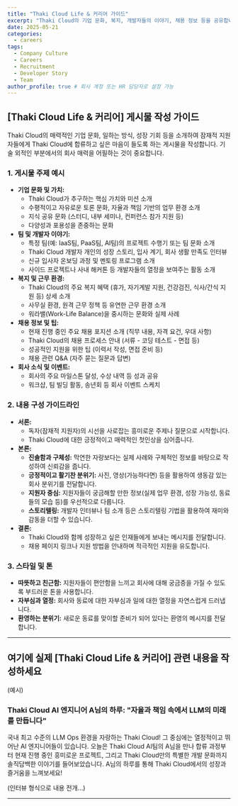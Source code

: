 ```yaml
---
title: "Thaki Cloud Life & 커리어 가이드"
excerpt: "Thaki Cloud의 기업 문화, 복지, 개발자들의 이야기, 채용 정보 등을 공유합니다."
date: 2025-05-21
categories:
  - careers
tags:
  - Company Culture
  - Careers
  - Recruitment
  - Developer Story
  - Team
author_profile: true # 회사 계정 또는 HR 담당자로 설정 가능
---
```


## [Thaki Cloud Life & 커리어] 게시물 작성 가이드

Thaki Cloud의 매력적인 기업 문화, 일하는 방식, 성장 기회 등을 소개하여 잠재적 지원자들에게 Thaki Cloud에 합류하고 싶은 마음이 들도록 하는 게시물을 작성합니다. 기술 외적인 부분에서의 회사 매력을 어필하는 것이 중요합니다.

### 1. 게시물 주제 예시

* **기업 문화 및 가치:**
  * Thaki Cloud가 추구하는 핵심 가치와 미션 소개
  * 수평적이고 자유로운 토론 문화, 자율과 책임 기반의 업무 환경 소개
  * 지식 공유 문화 (스터디, 내부 세미나, 컨퍼런스 참가 지원 등)
  * 다양성과 포용성을 존중하는 문화
* **팀 및 개발자 이야기:**
  * 특정 팀(예: IaaS팀, PaaS팀, AI팀)의 프로젝트 수행기 또는 팀 문화 소개
  * Thaki Cloud 개발자 개인의 성장 스토리, 입사 계기, 회사 생활 만족도 인터뷰
  * 신규 입사자 온보딩 과정 및 멘토링 프로그램 소개
  * 사이드 프로젝트나 사내 해커톤 등 개발자들의 열정을 보여주는 활동 소개
* **복지 및 근무 환경:**
  * Thaki Cloud의 주요 복지 혜택 (휴가, 자기계발 지원, 건강검진, 식사/간식 지원 등) 상세 소개
  * 사무실 환경, 원격 근무 정책 등 유연한 근무 환경 소개
  * 워라밸(Work-Life Balance)을 중시하는 문화와 실제 사례
* **채용 정보 및 팁:**
  * 현재 진행 중인 주요 채용 포지션 소개 (직무 내용, 자격 요건, 우대 사항)
  * Thaki Cloud의 채용 프로세스 안내 (서류 - 코딩 테스트 - 면접 등)
  * 성공적인 지원을 위한 팁 (이력서 작성, 면접 준비 등)
  * 채용 관련 Q&A (자주 묻는 질문과 답변)
* **회사 소식 및 이벤트:**
  * 회사의 주요 마일스톤 달성, 수상 내역 등 성과 공유
  * 워크샵, 팀 빌딩 활동, 송년회 등 회사 이벤트 스케치

### 2. 내용 구성 가이드라인

* **서론:**
  * 독자(잠재적 지원자)의 시선을 사로잡는 흥미로운 주제나 질문으로 시작합니다.
  * Thaki Cloud에 대한 긍정적이고 매력적인 첫인상을 심어줍니다.
* **본론:**
  * **진솔함과 구체성:** 막연한 자랑보다는 실제 사례와 구체적인 정보를 바탕으로 작성하여 신뢰감을 줍니다.
  * **긍정적이고 활기찬 분위기:** 사진, 영상(가능하다면) 등을 활용하여 생동감 있는 회사 분위기를 전달합니다.
  * **지원자 중심:** 지원자들이 궁금해할 만한 정보(실제 업무 환경, 성장 가능성, 동료들의 모습 등)를 우선적으로 다룹니다.
  * **스토리텔링:** 개발자 인터뷰나 팀 소개 등은 스토리텔링 기법을 활용하여 재미와 감동을 더할 수 있습니다.
* **결론:**
  * Thaki Cloud와 함께 성장하고 싶은 인재들에게 보내는 메시지를 전달합니다.
  * 채용 페이지 링크나 지원 방법을 안내하며 적극적인 지원을 유도합니다.

### 3. 스타일 및 톤

* **따뜻하고 친근함:** 지원자들이 편안함을 느끼고 회사에 대해 궁금증을 가질 수 있도록 부드러운 톤을 사용합니다.
* **자부심과 열정:** 회사와 동료에 대한 자부심과 일에 대한 열정을 자연스럽게 드러냅니다.
* **환영하는 분위기:** 새로운 동료를 맞이할 준비가 되어 있다는 환영의 메시지를 전달합니다.

---

## 여기에 실제 [Thaki Cloud Life & 커리어] 관련 내용을 작성하세요

(예시)

### Thaki Cloud AI 엔지니어 A님의 하루: "자율과 책임 속에서 LLM의 미래를 만듭니다"

국내 최고 수준의 LLM Ops 환경을 자랑하는 Thaki Cloud! 그 중심에는 열정적이고 뛰어난 AI 엔지니어들이 있습니다. 오늘은 Thaki Cloud AI팀의 A님을 만나 합류 과정부터 현재 진행 중인 흥미로운 프로젝트, 그리고 Thaki Cloud만의 특별한 개발 문화까지 솔직담백한 이야기를 들어보았습니다. A님의 하루를 통해 Thaki Cloud에서의 성장과 즐거움을 느껴보세요!

(인터뷰 형식으로 내용 전개...)

---
